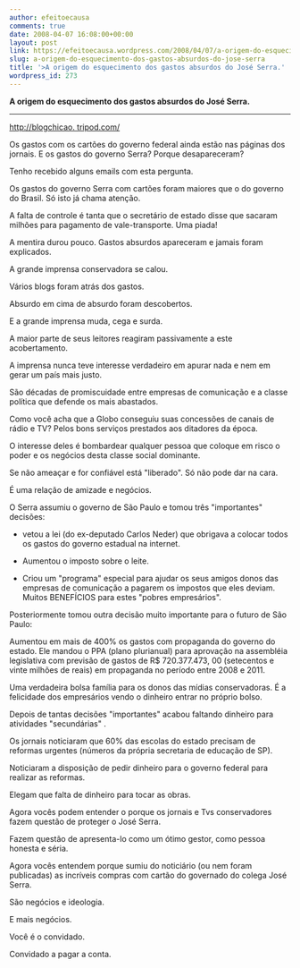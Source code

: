 ```yaml
---
author: efeitoecausa
comments: true
date: 2008-04-07 16:08:00+00:00
layout: post
link: https://efeitoecausa.wordpress.com/2008/04/07/a-origem-do-esquecimento-dos-gastos-absurdos-do-jose-serra/
slug: a-origem-do-esquecimento-dos-gastos-absurdos-do-jose-serra
title: '>A origem do esquecimento dos gastos absurdos do José Serra.'
wordpress_id: 273
---
```


>

**A origem do esquecimento dos gastos absurdos do José Serra.**  
** **  
[http://blogchicao. tripod.com/](http://blogchicao.tripod.com/)  
  
Os gastos com os cartões do governo federal ainda estão nas páginas dos jornais. E os gastos do governo Serra? Porque desapareceram?  
  
Tenho recebido alguns emails com esta pergunta.   
  
Os gastos do governo Serra com cartões foram maiores que o do governo do Brasil. Só isto já chama atenção.   
  
A falta de controle é tanta que o secretário de estado disse que sacaram milhões para pagamento de vale-transporte. Uma piada!   
  
A mentira durou pouco. Gastos absurdos apareceram e jamais foram explicados.   
  
A grande imprensa conservadora se calou.   
  
Vários blogs foram atrás dos gastos.   
  
Absurdo em cima de absurdo foram descobertos.   
  
E a grande imprensa muda, cega e surda.   
  
A maior parte de seus leitores reagiram passivamente a este acobertamento.   
  
A imprensa nunca teve interesse verdadeiro em apurar nada e nem em gerar um país mais justo.   
  
São décadas de promiscuidade entre empresas de comunicação e a classe política que defende os mais abastados.   
  
Como você acha que a Globo conseguiu suas concessões de canais de rádio e TV? Pelos bons serviços prestados aos ditadores da época.   
  
O interesse deles é bombardear qualquer pessoa que coloque em risco o poder e os negócios desta classe social dominante.   
  
Se não ameaçar e for confiável está "liberado". Só não pode dar na cara.   
  
É uma relação de amizade e negócios.   
  
O Serra assumiu o governo de São Paulo e tomou três "importantes" decisões:   
  
- vetou a lei (do ex-deputado Carlos Neder) que obrigava a colocar todos os gastos do governo estadual na internet.   
  
- Aumentou o imposto sobre o leite.   
  
- Criou um "programa" especial para ajudar os seus amigos donos das empresas de comunicação a pagarem os impostos que eles deviam. Muitos BENEFÍCIOS para estes "pobres empresários".   
  
Posteriormente tomou outra decisão muito importante para o futuro de São Paulo:   
  
Aumentou em mais de 400% os gastos com propaganda do governo do estado. Ele mandou o PPA (plano plurianual) para aprovação na assembléia legislativa com previsão de gastos de R$ 720.377.473, 00 (setecentos e vinte milhões de reais) em propaganda no período entre 2008 e 2011.   
  
Uma verdadeira bolsa família para os donos das mídias conservadoras. É a felicidade dos empresários vendo o dinheiro entrar no próprio bolso.   
  
Depois de tantas decisões "importantes" acabou faltando dinheiro para atividades "secundárias" .   
  
Os jornais noticiaram que 60% das escolas do estado precisam de reformas urgentes (números da própria secretaria de educação de SP).   
  
Noticiaram a disposição de pedir dinheiro para o governo federal para realizar as reformas.   
  
Elegam que falta de dinheiro para tocar as obras.   
  
Agora vocês podem entender o porque os jornais e Tvs conservadores fazem questão de proteger o José Serra.   
  
Fazem questão de apresenta-lo como um ótimo gestor, como pessoa honesta e séria.   
  
Agora vocês entendem porque sumiu do noticiário (ou nem foram publicadas) as incríveis compras com cartão do governado do colega José Serra.   
  
São negócios e ideologia.   
  
E mais negócios.  
  
Você é o convidado.  
  
Convidado a pagar a conta.   
  


